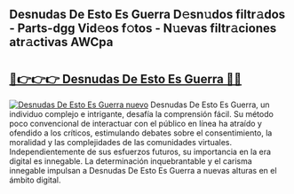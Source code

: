 ## Desnudas De Esto Es Guerra D𝚎sn𝚞dos filtr𝚊dos - Parts-dgg Vid𝚎os f𝚘tos - N𝚞evas filtr𝚊ciones atr𝚊ctivas AWCpa

# <h2><a href="http://mb60h7.tromn.icu/?c=Desnudas+De+Esto+Es+Guerra">🔗👉👉👉 Desnudas De Esto Es Guerra 🔗🔗</a></h2>

[![Desnudas De Esto Es Guerra nuevo](https://i.imgur.com/pEAQMta.gif)](http://mb60h7.tromn.icu/?c=Desnudas+De+Esto+Es+Guerra)
Desnudas De Esto Es Guerra, un individuo complejo e intrigante, desafía la comprensión fácil. Su método poco convencional de interactuar con el público en línea ha atraído y ofendido a los críticos, estimulando debates sobre el consentimiento, la moralidad y las complejidades de las comunidades virtuales. Independientemente de sus esfuerzos futuros, su importancia en la era digital es innegable. La determinación inquebrantable y el carisma innegable impulsan a Desnudas De Esto Es Guerra a nuevas alturas en el ámbito digital.

